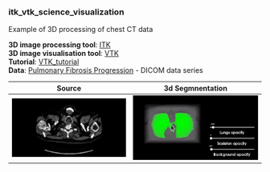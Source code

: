 ### itk_vtk_science_visualization
Example of 3D processing of chest CT data



**3D image processing tool**: [ITK](https://itk.org/Doxygen/html/index.html)   
**3D image visualisation tool**: [VTK](https://vtk.org/)  
**Tutorial**: [VTK_tutorial](https://github.com/FenixFly/VTK_tutorial)  
**Data**: [Pulmonary Fibrosis Progression](https://www.kaggle.com/competitions/osic-pulmonary-fibrosis-progression/data?select=test) - DICOM data series


Source                      |  3d Segmnentation
:-------------------------:|:-------------------------:
![Source](data/source.gif)  | ![3d Segmnentation](data/demo.gif)
